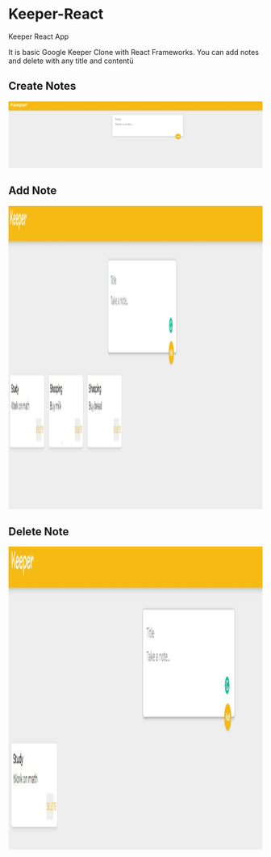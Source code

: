 # Keeper-React 
Keeper React App

It is basic Google Keeper Clone with React Frameworks. You can add notes and delete with any title and contentü


## Create Notes
<img src="img/notes.JPG" alt="Girl in a jacket" >

## Add Note
<img src="img/add.JPG" alt="Girl in a jacket" width="1000" height="600">

## Delete Note
<img src="img/delete.JPG" alt="Girl in a jacket" width="1000" height="600">

